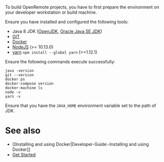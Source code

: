 To build OpenRemote projects, you have to first prepare the environment on your developer workstation or build machine.

Ensure you have installed and configured the following tools:

* Java 8 JDK ([OpenJDK](http://openjdk.java.net/), [Oracle Java SE JDK](http://www.oracle.com/technetwork/java/javase/downloads/index.html))
* [GIT](https://git-scm.com/downloads)
* [Docker](https://docs.docker.com/engine/installation/)
* [NodeJS](https://nodejs.org/en/download/current/) (>= 10.13.0)
* [yarn](https://yarnpkg.com/lang/en/) `npm install --global yarn` (>=1.12.1)

Ensure the following commands execute successfully:

```
java -version
git --version
docker ps
docker-compose version
docker-machine ls
node -v
yarn -v
```

Ensure that you have the `JAVA_HOME` environment variable set to the path of JDK.

# See also

- [[Installing and using Docker|Developer-Guide:-Installing and using Docker]]
- [Get Started](https://openremote.io/get-started-manager/)
